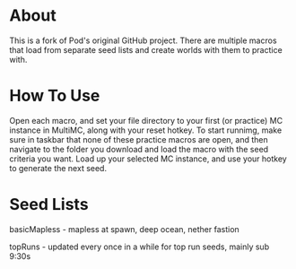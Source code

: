 # About
This is a fork of Pod's original GitHub project. There are multiple macros that load from separate seed lists and create worlds with them to practice with. 

# How To Use
Open each macro, and set your file directory to your first (or practice) MC instance in MultiMC, along with your reset hotkey. To start runnimg, make sure in taskbar that none of these practice macros are open, and then navigate to the folder you download and load the macro with the seed criteria you want. Load up your selected MC instance, and use your hotkey to generate the next seed. 

# Seed Lists
basicMapless - mapless at spawn, deep ocean, nether fastion

topRuns - updated every once in a while for top run seeds, mainly sub 9:30s
